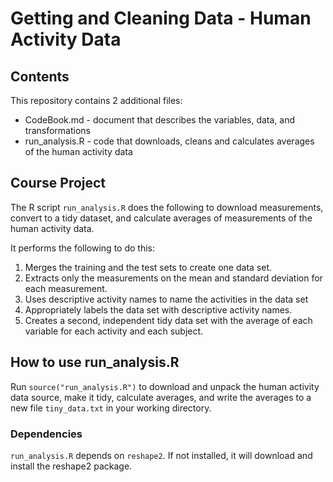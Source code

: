 # Getting and Cleaning Data - Human Activity Data

## Contents
This repository contains 2 additional files:
- CodeBook.md - document that describes the variables, data, and transformations
- run_analysis.R - code that downloads, cleans and calculates averages of the human activity data

## Course Project

The R script ```run_analysis.R``` does the following to download measurements, convert to a tidy dataset, and calculate averages of measurements of the human activity data.

It performs the following to do this:

1. Merges the training and the test sets to create one data set.
2. Extracts only the measurements on the mean and standard deviation for each measurement.
3. Uses descriptive activity names to name the activities in the data set
4. Appropriately labels the data set with descriptive activity names.
5. Creates a second, independent tidy data set with the average of each variable for each activity and each subject.

## How to use run_analysis.R

Run ```source("run_analysis.R")``` to download and unpack the human activity data source, make it tidy, calculate averages, and write the averages to a new file ```tiny_data.txt``` in your working directory.

### Dependencies
```run_analysis.R``` depends on ```reshape2```. If not installed, it will download and install the reshape2 package.

